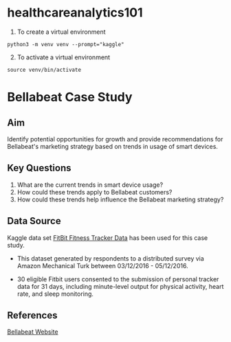 # healthcareanalytics101

1. To create a virtual environment
```
python3 -m venv venv --prompt="kaggle"
```

2. To activate a virtual environment
```
source venv/bin/activate
```

# Bellabeat Case Study

## Aim
Identify potential opportunities for growth and provide recommendations for Bellabeat's marketing strategy based on trends in usage of smart devices.

## Key Questions
1. What are the current trends in smart device usage?
2. How could these trends apply to Bellabeat customers?
3. How could these trends help influence the Bellabeat marketing strategy?

## Data Source
Kaggle data set [FitBit Fitness Tracker Data](https://www.kaggle.com/datasets/arashnic/fitbit) has been used for this case study.

- This dataset generated by respondents to a distributed survey via Amazon Mechanical Turk between 03/12/2016 - 05/12/2016.

- 30 eligible Fitbit users consented to the submission of personal tracker data for 31 days, including minute-level output for physical activity, heart rate, and sleep monitoring.

## References
[Bellabeat Website](https://bellabeat.com/)